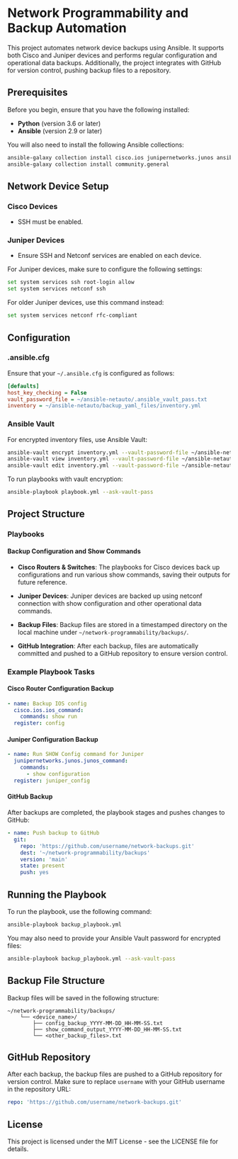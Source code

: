 # Network Programmability and Backup Automation

This project automates network device backups using Ansible. It supports both Cisco and Juniper devices and performs regular configuration and operational data backups. Additionally, the project integrates with GitHub for version control, pushing backup files to a repository.

## Prerequisites

Before you begin, ensure that you have the following installed:

- **Python** (version 3.6 or later)
- **Ansible** (version 2.9 or later)

You will also need to install the following Ansible collections:

```bash
ansible-galaxy collection install cisco.ios junipernetworks.junos ansible.posix ansible.netcommon
ansible-galaxy collection install community.general 
```

## Network Device Setup

### Cisco Devices
- SSH must be enabled.

### Juniper Devices
- Ensure SSH and Netconf services are enabled on each device.

For Juniper devices, make sure to configure the following settings:

```bash
set system services ssh root-login allow
set system services netconf ssh
```

For older Juniper devices, use this command instead:

```bash
set system services netconf rfc-compliant
```

## Configuration

### .ansible.cfg

Ensure that your `~/.ansible.cfg` is configured as follows:

```ini
[defaults]
host_key_checking = False
vault_password_file = ~/ansible-netauto/.ansible_vault_pass.txt
inventory = ~/ansible-netauto/backup_yaml_files/inventory.yml
```

### Ansible Vault

For encrypted inventory files, use Ansible Vault:

```bash
ansible-vault encrypt inventory.yml --vault-password-file ~/ansible-netauto/.ansible_vault_pass.txt
ansible-vault view inventory.yml --vault-password-file ~/ansible-netauto/.ansible_vault_pass.txt
ansible-vault edit inventory.yml --vault-password-file ~/ansible-netauto/.ansible_vault_pass.txt
```

To run playbooks with vault encryption:

```bash
ansible-playbook playbook.yml --ask-vault-pass
```

## Project Structure

### Playbooks

#### Backup Configuration and Show Commands

- **Cisco Routers & Switches**: The playbooks for Cisco devices back up configurations and run various show commands, saving their outputs for future reference.

- **Juniper Devices**: Juniper devices are backed up using netconf connection with show configuration and other operational data commands.

- **Backup Files**: Backup files are stored in a timestamped directory on the local machine under `~/network-programmability/backups/`.

- **GitHub Integration**: After each backup, files are automatically committed and pushed to a GitHub repository to ensure version control.

### Example Playbook Tasks

#### Cisco Router Configuration Backup

```yaml
- name: Backup IOS config
  cisco.ios.ios_command:
    commands: show run
  register: config
```

#### Juniper Configuration Backup

```yaml
- name: Run SHOW Config command for Juniper
  junipernetworks.junos.junos_command:
    commands:
      - show configuration
  register: juniper_config
```

#### GitHub Backup

After backups are completed, the playbook stages and pushes changes to GitHub:

```yaml
- name: Push backup to GitHub
  git:
    repo: 'https://github.com/username/network-backups.git'
    dest: '~/network-programmability/backups'
    version: 'main'
    state: present
    push: yes
```

## Running the Playbook

To run the playbook, use the following command:

```bash
ansible-playbook backup_playbook.yml
```

You may also need to provide your Ansible Vault password for encrypted files:

```bash
ansible-playbook backup_playbook.yml --ask-vault-pass
```

## Backup File Structure

Backup files will be saved in the following structure:

```
~/network-programmability/backups/
    └── <device_name>/
        ├── config_backup_YYYY-MM-DD_HH-MM-SS.txt
        ├── show_command_output_YYYY-MM-DD_HH-MM-SS.txt
        └── <other_backup_files>.txt
```

## GitHub Repository

After each backup, the backup files are pushed to a GitHub repository for version control. Make sure to replace `username` with your GitHub username in the repository URL:

```yaml
repo: 'https://github.com/username/network-backups.git'
```

## License

This project is licensed under the MIT License - see the LICENSE file for details.
